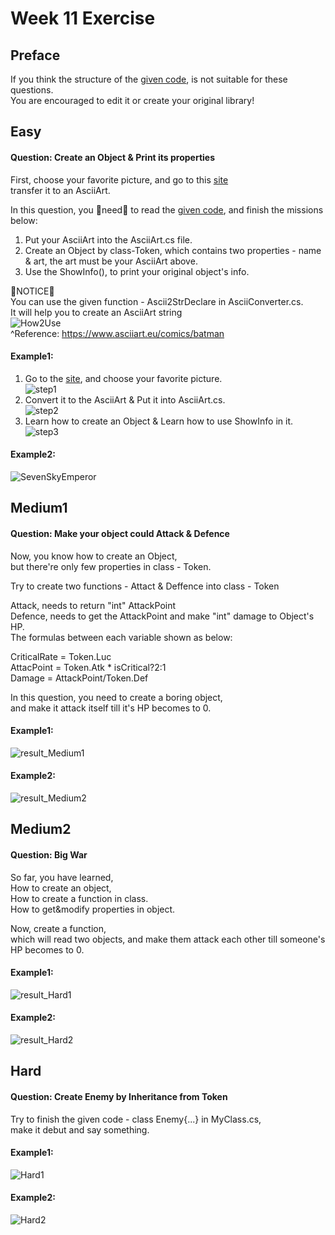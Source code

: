 # Week 11 Exercise

## Preface
If you think the structure of the [given code](https://github.com/giginepuran/week11/tree/main/week11_library), is not suitable for these questions. \
You are encouraged to edit it or create your original library!

## Easy
#### Question: Create an Object & Print its properties

First, choose your favorite picture, and go to this [site](https://www.text-image.com/convert/ascii.html) \
transfer it to an AsciiArt. 

In this question, you :rotating_light:need:rotating_light: to read the [given code](https://github.com/giginepuran/week11/tree/main/week11_library), and finish the missions below:
1. Put your AsciiArt into the AsciiArt.cs file. 
2. Create an Object by class-Token, which contains two properties - name & art, the art must be your AsciiArt above.
3. Use the ShowInfo(), to print your original object's info.

:rotating_light:NOTICE:rotating_light: \
You can use the given function - Ascii2StrDeclare in AsciiConverter.cs. \
It will help you to create an AsciiArt string \
![How2Use](https://imgur.com/5MbwoYz.jpg) \
^Reference: https://www.asciiart.eu/comics/batman

#### Example1:
1. Go to the [site](https://www.text-image.com/convert/ascii.html), and choose your favorite picture. \
![step1](https://imgur.com/33be3TT.jpg)
2. Convert it to the AsciiArt & Put it into AsciiArt.cs. \
![step2](https://imgur.com/n06tUPY.jpg)
3. Learn how to create an Object & Learn how to use ShowInfo in it. \
![step3](https://imgur.com/0Ru1Aax.jpg)
#### Example2:
![SevenSkyEmperor](https://imgur.com/W0COZlc.jpg)

## Medium1
#### Question: Make your object could Attack & Defence

Now, you know how to create an Object, \
but there're only few properties in class - Token.

Try to create two functions - Attact & Deffence into class - Token 

Attack,  needs to  return "int" AttackPoint \
Defence, needs to get the AttackPoint and make "int" damage to Object's HP. \
The formulas between each variable shown as below: 

CriticalRate = Token.Luc \
AttacPoint = Token.Atk * isCritical?2:1 \
Damage = AttackPoint/Token.Def 


In this question, you need to create a boring object, \
and make it attack itself till it's HP becomes to 0.

#### Example1:
![result_Medium1](https://imgur.com/o59c4I7.jpg)
#### Example2:
![result_Medium2](https://imgur.com/b5WLTCp.jpg)

## Medium2
#### Question: Big War

So far, you have learned, \
How to create an object, \
How to create a function in class. \
How to get&modify properties in object. 

Now, create a function, \
which will read two objects, and make them attack each other till someone's HP becomes to 0.

#### Example1:
![result_Hard1](https://imgur.com/aX15AB2.jpg)
#### Example2:
![result_Hard2](https://imgur.com/qhASwgf.jpg)

## Hard
#### Question: Create Enemy by Inheritance from Token

Try to finish the given code - class Enemy{...} in MyClass.cs, \
make it debut and say something.

#### Example1:
![Hard1](https://imgur.com/5INBjQo.jpg)
#### Example2:
![Hard2](https://imgur.com/TKeZWJO.jpg)
